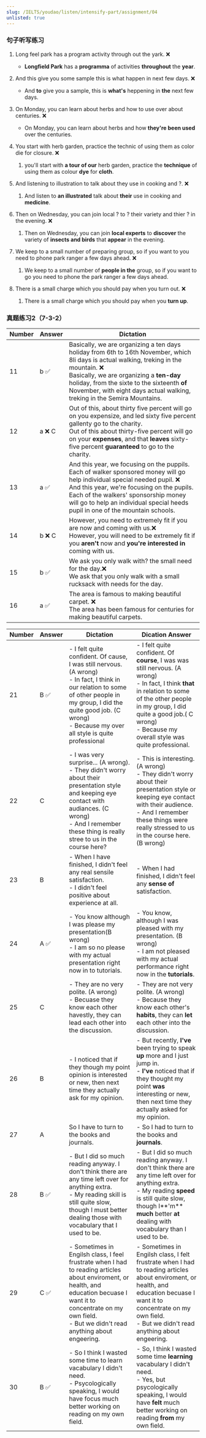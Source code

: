 ```yaml
---
slug: /IELTS/youdao/listen/intensify-part/assignment/04
unlisted: true
---
```


### 句子听写练习

1. Long feel park has a program activity through out the yark. ❌
   - **Longfield Park** has a **programma** of activities **throughout** the **year**.

2. And this give you some sample this is what happen in next few days. ❌
     - And **to** give you a sample, this is **what's** heppening in **the** next few days.


3. On Monday, you can learn about herbs and how to use over about centuries. ❌
     - On Monday, you can learn about herbs and how **they're been used** over the centuries.

4. You start with  herb garden, practice the technic of using them as color die for closure. ❌
   1. you'll start with **a tour of our** herb garden, practice the **technique** of using them as colour **dye** for **cloth**.
5. And listening to illustration to talk about they use in cooking and ?. ❌
   1. And listen to **an illustrated** talk about **their** use in cooking and **medicine**.
6. Then on Wednesday, you can join local ? to ? their variety  and thier  ? in the evening. ❌
   1. Then on Wednesday, you can join **local experts** to **discover** the variety of **insects and birds** that **appear** in the evening.
7. We keep to a small number of preparing group, so if you want to you need to phone park ranger a few days ahead.  ❌
   1. We keep to a small number of **people in the** group, so if you want to go you need to phone the park ranger a few days ahead.
8. There is a small charge which you should pay when you turn out. ❌
   1. There is a small charge which you should pay when you **turn up**.



### 真题练习2（7-3-2）

| Number | Answer | Dictation                                                    |
| ------ | ------ | ------------------------------------------------------------ |
| 11     | b ✅    | Basically, we are organizing a ten days holiday from 6th to 16th November, which 8li days is actual walking, treking in the mountain. ❌<br />Basically, we are organizing a **ten-day** holiday, from the sixte to the sixteenth **of** November, with eight days actual walking, treking in the Semira Mountains. |
| 12     | a ❌ C  | Out of this, about thirty five percent will go on you expensize, and led sixty five percent gallenty go to the charity.<br />Out of this about thirty-five percent will go on your **expenses**, and that **leaves** sixty-five percent **guaranteed** to go to the charity. |
| 13     | a ✅    | And this year, we focusing on the puppils. Each of walker sponsored money will go help individual special needed pupil. ❌ <br />And this year, we're focusing on the pupils. Each of the walkers' sponsorship money will go to help an individual special heeds pupil in one of the mountain schools. |
| 14     | b ❌ C  | However, you need to extremely fit if you are now and coming with us.❌<br />However, you will need to be extremely fit if you **aren't** now and **you're interested in** coming with us. |
| 15     | b ✅    | We ask you only walk with? the small need for the day.❌<br />We ask that you only walk with a small rucksack with needs for the day. |
| 16     | a ✅    | The area is famous to making beautiful carpet. ❌<br />The area has been famous for centuries for making beautiful carpets. |



| Number | Answer | Dictation                                                    | Dication Answer                                              |
| ------ | ------ | ------------------------------------------------------------ | ------------------------------------------------------------ |
| 21     | B ✅    | - I felt quite confident. Of cause, I was still nervous. (A wrong) <br />- In fact, I think in our relation to some of other people in my group, I did the quite good job. (C wrong)<br />- Because my over all style is quite professional | - I felt quite confident. Of **course**, I was was still nervous. (A wrong)<br />- In fact, I think **that** in relation to some of the other people in my group, I did quite a good job.( C wrong)<br />- Because my overall style was quite professional. |
| 22     | C      | - I was very surprise... (A wrong). <br />- They didn't worry about their presentation style and keeping eye contact with audiances. (C wrong) <br />- And I remember these thing is really stree to us in the course here? | - This is interesting. (A wrong)<br />- They didn't worry about their presentation style or keeping eye contact with their audience.<br />- And I remember these things were really stressed to us in the course here. (B wrong) |
| 23     | B      | - When I have finished, I didn't feel any real sensile satisfaction.<br />- I didn't feel positive about experience at all. | - When I had finished, I didn't feel any **sense of** satisfaction.<br /> |
| 24     | A ✅    | - You know although I was please my presentation(B wrong)<br />- I am so no please with my actual presentation right now in to tutorials. | - You know, although I was pleased with my presentation. (B wrong) <br />- I am not pleased with my actual performance right now in the **tutorials**. |
| 25     | C      | - They are no very polite. (A wrong)<br />- Becuase they know each other havestly, they can lead each other into the discussion. | - They are not very polite. (A wrong)<br />- Because they know each other's **habits**, they can **let** each other into the discussion. |
| 26     | B      | - I noticed that if they though my point opinion is interested or new, then next time they actually ask for my opinion. | - But recently, **I've** been trying to speak **up** more and I just jump in.<br />- **I've** noticed that if they thought my point **was** interesting or new, then next time they actually asked for my opinion. |
| 27     | A      | So I have to turn to the books and journals.                 | - So I had to turn to the books and **journals**.            |
| 28     | B ✅    | - But I did so much reading anyway. I don't think there are any time left over for anything extra. <br />- My reading skill is still quite slow, though I must better dealing those with vocabulary that I used to be. | - But I did so much reading anyway. I don't think there are any time left over for anything extra. <br />- My reading **speed** is still quite slow, though I**'m** **much** better **at** dealing with vocabulary than I used to be. |
| 29     | C ✅    | - Sometimes in Engilsh class, I feel frustrate when I had to reading articles about enviroment, or health, and education becuase I want it to concentrate on my own field. <br />- But we didn't read anything about engeering. | - Sometimes in Engilsh class, I felt frustrate when I had to reading articles about enviroment, or health, and education becuase I want it to concentrate on my own field. <br />- But we didn't read anything about engeering. |
| 30     | B ✅    | - So I think I wasted some time to learn vacabulary I didn't need.<br />- Psycologically speaking, I would have focus much better working on reading on my own field. | - So, I think I wasted some time **learning** vacabulary I didn't need.<br />- Yes, but psycologically speaking, I would have **felt** much better working on reading **from** my own field. |

















